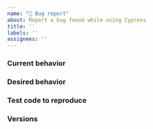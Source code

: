 ```yaml
---
name: "🐛 Bug report"
about: Report a bug found while using Cypress
title: ''
labels: ''
assignees: ''
---
```


<!-- Use the template below to report a bug. Fill in as much info as possible. As an open source project with a small maintainer team, it may take some time for your issue to be addressed. Please be patient and we will respond as soon as we can. -->

### Current behavior
<!-- A description including screenshots, stack traces, DEBUG logs, etc. See our Troubleshooting Guide: https://on.cypress.io/troubleshooting-->

### Desired behavior
<!-- Remember, we are not familiar with the application you're testing, so please provide a clear description of what should happen. -->

### Test code to reproduce
<!-- Provide test code that we can copy, paste, and run on our machine to see the issue. -->

<!-- You could also provide a repo that we can clone and run. You can fork https://github.com/cypress-io/cypress-test-tiny repo, set up a failing test, then link to your fork. -->

### Versions

<!-- Cypress version, last known working Cypress version (if applicable), Browser and version, Operating System, CI Provider, etc -->
